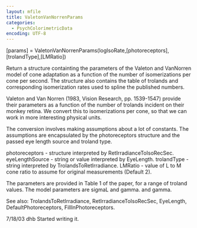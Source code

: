 ```yaml
---
layout: mfile
title: ValetonVanNorrenParams
categories:
  - PsychColorimetricData
encoding: UTF-8
---
```


[params] = ValetonVanNorrenParams(logIsoRate,[photoreceptors],[trolandType],[LMRatio])

Return a structure containting the parameters of the
Valeton and VanNorren model of cone adaptation
as a function of the number of isomerizations per cone per
second.  The structure also contains the table of trolands
and corresponding isomerization rates used to spline the
published numbers.

Valeton and Van Norren (1983, Vision Research, pp. 1539-1547)
provide their parameters as a function of the number of trolands
incident on their monkey retina.  We convert this to isomerizations
per cone, so that we can work in more interesting physical units.

The conversion involves making assumptions about a lot of constants.
The assumptions are encapsulated by the photoreceptors structure
and the passed eye length source and troland type.

  photoreceptors - structure interpreted by RetIrradianceToIsoRecSec.
  eyeLengthSource - string or value interpreted by EyeLength.
  trolandType - string interpreted by TrolandsToRetIrradiance.
  LMRatio - value of L to M cone ratio to assume for original measurements (Default 2).

The parameters are provided in Table 1 of the paper, for a range
of troland values.  The model parameters are sigmaL and gamma.
and gamma.

See also: TrolandsToRetIrradiance, RetIrradianceToIsoRecSec, EyeLength,
  DefaultPhotoreceptors, FillInPhotoreceptors.

7/18/03  dhb  Started writing it.